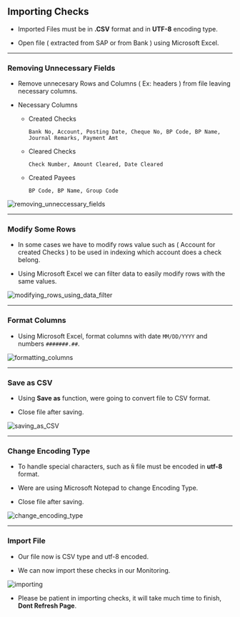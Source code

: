 ## Importing Checks

- Imported Files must be in **.CSV** format and in **UTF-8** encoding type.

- Open file ( extracted from SAP or from Bank ) using Microsoft Excel.

---

### Removing Unnecessary Fields

- Remove unnecesary Rows and Columns ( Ex: headers ) from file leaving necessary columns.

* Necessary Columns

  - Created Checks

    `Bank No, Account, Posting Date, Cheque No, BP Code, BP Name, Journal Remarks, Payment Amt`

  - Cleared Checks

    `Check Number, Amount Cleared, Date Cleared`

  - Created Payees

    `BP Code, BP Name, Group Code`

![removing_unneccessary_fields](https://media.giphy.com/media/hqrkqhDjQDccCob1xU/source.gif)

---

### Modify Some Rows

- In some cases we have to modify rows value such as ( Account for created Checks ) to be used in indexing which account does a check belong.

- Using Microsoft Excel we can filter data to easily modify rows with the same values.

![modifying_rows_using_data_filter](https://media.giphy.com/media/KzibcJECqyuSdKMsW4/source.gif)

---

### Format Columns

- Using Microsoft Excel, format columns with date `MM/DD/YYYY` and numbers `#######.##`.

![formatting_columns](https://media.giphy.com/media/JSYut2FYht567NrFHY/source.gif)

---

### Save as CSV

- Using **Save as** function, were going to convert file to CSV format.

- Close file after saving.

![saving_as_CSV](https://media.giphy.com/media/WOCPsteRMN71wdpiJR/source.gif)

---

### Change Encoding Type

- To handle special characters, such as `Ñ` file must be encoded in **utf-8** format.

- Were are using Microsoft Notepad to change Encoding Type.

- Close file after saving.

![change_encoding_type](https://media.giphy.com/media/XfsHYEpT7s7K8ee5Oy/source.gif)

---

### Import File

- Our file now is CSV type and utf-8 encoded.

- We can now import these checks in our Monitoring.

![importing](https://media.giphy.com/media/chKLliGS9dkqBghR1y/source.gif)

- Please be patient in importing checks, it will take much time to finish, **Dont Refresh Page**.

